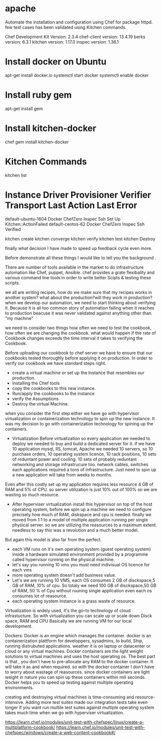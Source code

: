 # apache

Automate the installation and configuration using Chef for package httpd.
few test cases has been  validated  using Kitchen commands.

Chef Development Kit Version: 2.3.4
chef-client version: 13.4.19
berks version: 6.3.1
kitchen version: 1.17.0
inspec version: 1.36.1

# Install docker on Ubuntu
apt-get install docker.io
systemctl start docker
systemctl enable docker

# Install ruby gem 
apt-get install gem

# Install kitchen-docker
chef gem install kitchen-docker

# Kitchen Commands
kitchen list 
# Instance           Driver  Provisioner  Verifier  Transport  Last Action  Last Error
default-ubuntu-1604  Docker  ChefZero     Inspec    Ssh        Set Up       Kitchen::ActionFailed
default-centos-62    Docker  ChefZero     Inspec    Ssh        Verified     <None>

kitchen create
kitchen converge
kitchen verify
kitchen test
kitchen Destroy
 
 



finally what decision I have made to speed up feedback cycle  even more.

Before demonstrate all these things I would like  to tell you the background  .

There are number of tools available  in the market to do  infrastructure automation like Chef, puppet, Ansible.
chef provides a grate flexibality and various command line tools  in order to write better Scipts & testing these scripts.

we all are writing recipes, how do we make sure that my recipes works in another system? what about the production?will they work in production?
when we develop our automation, we need to start thinking about verifying it. 
Because it is all too common story of automation failing  when it  reaches to production beacuse it was never validated against anything other than "my machine"

we need to consider two things how often we need to test the cookbook, how often we are changing the cookbook.
what would happen if the rate of Cookbook changes exceeds the time interval it takes to verifying the Cookbook.

Before uploading our cookbook to chef server we have to ensure that our cookbooks tested thoroughly before applying it on production.
In order to verify our  cookbook  we have standard steps right.

- create a virtual machine or set up the Instance that resembles our production.
- Installing the Chef tools
- copy the cookbooks to this new instance.
- Run/apply the cookbooks to the instance
- verify the Assumptions 
- Destroy the virtual Machine.

when you consider the first step either we have go with hypervisor virtualization or containerization technology to spin up the new instance.
It was my decision to go with containerization technology  for  spining up the containers. 

 - Virtualization
Before virtualization so every application we needed to deploy we needed to buy and build a dedicated  server for it.
if we have 10 application mysql, IIS, tomcat, Apache  we needed 10 servers, so 10 purchase orders, 10 operating system licence, 10 rack positions, 10 sets of reduntant power and cooling.
10 sets of probably reduntant networking and storage infrastrucure too. network cables, switches
each applications required a tons of infrastructure. Just need to spin up a new application will take from weeks to months.

Even after this costly set up my application requires  less resource  4 GB of RAM and 5% of CPU.
so server utilization is just 10% out of 100% so we are wasting so much resource.

- After hyperviser virtualization 
install this hypervisor on top of the  host operating system, before we spin up a machine we need to configure precisely how much of RAM, diskspace and cpu is needed.
finally we moved from 1:1   to a model of multiple application running per single physical server. so we are utilizing the reasources to a maximum extent.
needless to say this was a revolution and a much better model.

But again this model is also far from the perfect.
- each VM runs on it's own operating system (guest operating system) inside a hardware simulated environment provided by a programme called hypervisor running on the physical machine.
- let's say you running 10 vms  you must need indivisual OS licence for each vms
- more operating system doesn't add business value.
- Let's we are running 10 VMS, each OS consumes 2 GB of disckspace,5 GB of RAM, 10% of cpu. So totaly we need 100 GB of disckspace,50 GB of RAM, 50 % of Cpu 
 without ruuning single application even each os consumes lot of reasource.
- each operating system Instance is a grass waste of resource.

Virtualization is widely used, it's the  go-to technology of cloud infrastucture. So with virtualization you can scale up or scale down Disck space, RAM and CPU
Basically we are running VM for our local development. 

Dockers:
Docker is an engine which manages the container. docker is an containerization plattform  for developpers, sysadmins, to build, Ship, running distrubuted applications. 
weather it is on laptop or datacenter or cloud or any virtual machines.
Docker containers are the light weight solutions to virtual machines and uses the host operating os.
The best part is that , you don't have to pre-allocate any RAM to the docker container.
It will take it as and when required.
so with the docker container I don't have to worry about wastage of reasources.
since docker containers are light weight in nature  you can spin up these containers within mili seconds.
Docker helps you to speed up testing against multiple operating environments.

creating and destroying virtual machines is time-consuming and resource-intensive.
Adding more test suites made our integration tests take even longer
if you want run multile test suites against multiple operating system  takes much time when we go with hyperviser virtualization.



https://learn.chef.io/modules/unit-test-with-chefspec/linux/create-a-multiplatform-cookbook/
https://learn.chef.io/modules/unit-test-with-chefspec/windows/create-a-web-content-cookbook#/

